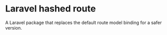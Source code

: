 # Laravel hashed route
A Laravel package that replaces the default route model binding for a safer version.